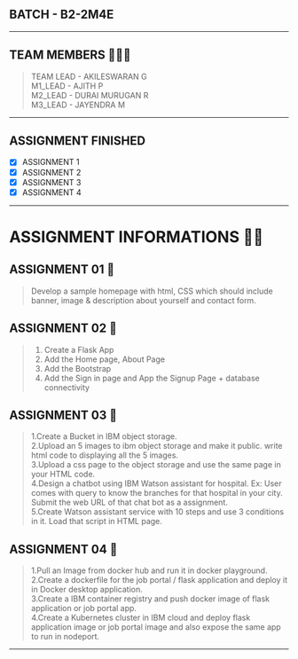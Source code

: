 
## BATCH - B2-2M4E

<hr>

## TEAM MEMBERS 🧑‍🤝‍🧑
> TEAM LEAD - AKILESWARAN G <br>
> M1_LEAD   - AJITH P <br>
> M2_LEAD   - DURAI MURUGAN R <br>
> M3_LEAD   - JAYENDRA M <br>

<hr>

## ASSIGNMENT FINISHED
- [x] ASSIGNMENT 1
- [x] ASSIGNMENT 2
- [x] ASSIGNMENT 3 
- [x] ASSIGNMENT 4 

<hr>

# ASSIGNMENT INFORMATIONS 📃📃

## ASSIGNMENT 01 🎯

> Develop a sample homepage with html, CSS which should include banner, image & description about yourself
and contact form.

## ASSIGNMENT 02 🎯

> 1. Create a Flask App <br>
> 2. Add the Home page, About Page <br>
> 3. Add the Bootstrap <br>
> 4. Add the Sign in page and App the Signup Page + database connectivity <br>

## ASSIGNMENT 03 🎯

> 1.Create a Bucket in IBM object storage. <br>
> 2.Upload an 5 images  to ibm object storage and make it public. write html code to displaying all the 5 images. <br>
> 3.Upload a css page to the object storage and use the same page in your HTML code. <br>
> 4.Design a chatbot using IBM Watson assistant for hospital. Ex: User comes with query to know the branches for that hospital in your city. Submit the web URL of that chat bot as a assignment. <br>
> 5.Create Watson assistant service with 10 steps and use 3 conditions in it. Load that script in HTML page. <br>

## ASSIGNMENT 04 🎯

> 1.Pull an Image from docker hub and run it in docker playground. <br>
> 2.Create a dockerfile for the job portal / flask application and deploy it in Docker desktop application.  <br>
> 3.Create a IBM container registry and push docker image of flask application or job portal app. <br>
> 4.Create a Kubernetes cluster in IBM cloud and deploy flask application image or job portal image and also expose the same app to run in nodeport. <br>

<hr>